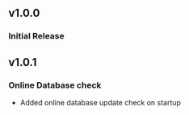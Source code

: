 ## v1.0.0
### Initial Release

## v1.0.1
### Online Database check
- Added online database update check on startup
